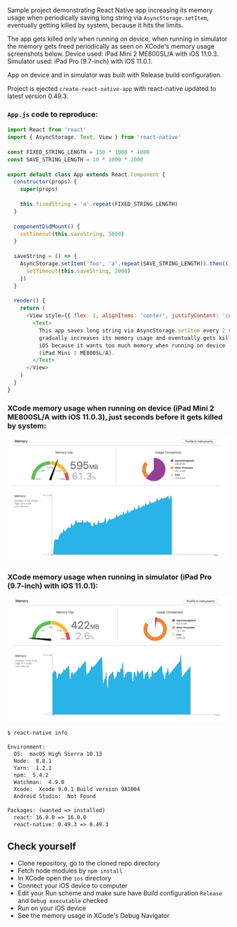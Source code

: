 Sample project demonstrating React Native app increasing its memory usage when
periodically saving long string via `AsyncStorage.setItem`, eventually getting
killed by system, because it hits the limits.

The app gets killed only when running on device, when running in simulator the
memory gets freed periodically as seen on XCode's memory usage screenshots
below. Device used: iPad Mini 2 ME800SL/A with iOS 11.0.3. Simulator used:
iPad Pro (9.7-inch) with iOS 11.0.1.

App on device and in simulator was built with Release build configuration.

Project is ejected `create-react-native-app` with react-native updated to
latest version 0.49.3.

### `App.js` code to reproduce:

```js
import React from 'react'
import { AsyncStorage, Text, View } from 'react-native'

const FIXED_STRING_LENGTH = 150 * 1000 * 1000
const SAVE_STRING_LENGTH = 10 * 1000 * 1000

export default class App extends React.Component {
  constructor(props) {
    super(props)

    this.fixedString = 'a'.repeat(FIXED_STRING_LENGTH)
  }

  componentDidMount() {
    setTimeout(this.saveString, 5000)
  }

  saveString = () => {
    AsyncStorage.setItem('foo', 'a'.repeat(SAVE_STRING_LENGTH)).then(() => {
      setTimeout(this.saveString, 2000)
    })
  }

  render() {
    return (
      <View style={{ flex: 1, alignItems: 'center', justifyContent: 'center' }}>
        <Text>
          This app saves long string via AsyncStorage.setItem every 2 seconds,
          gradually increases its memory usage and eventually gets killed by
          iOS because it wants too much memory when running on device
          (iPad Mini 2 ME800SL/A).
        </Text>
      </View>
    )
  }
}
```

### XCode memory usage when running on device (iPad Mini 2 ME800SL/A with iOS 11.0.3), just seconds before it gets killed by system:

![](./memory-usage-device.png)

### XCode memory usage when running in simulator (iPad Pro (9.7-inch) with iOS 11.0.1):

![](./memory-usage-simulator.png)

```
$ react-native info

Environment:
  OS:  macOS High Sierra 10.13
  Node:  8.8.1
  Yarn:  1.2.1
  npm:  5.4.2
  Watchman:  4.9.0
  Xcode:  Xcode 9.0.1 Build version 9A1004
  Android Studio:  Not Found

Packages: (wanted => installed)
  react: 16.0.0 => 16.0.0
  react-native: 0.49.3 => 0.49.3
```

## Check yourself

* Clone repository, go to the cloned repo directory
* Fetch node modules by `npm install`
* In XCode open the `ios` directory
* Connect your iOS device to computer
* Edit your Run scheme and make sure have Build configuration `Release` and
  `Debug executable` checked
* Run on your iOS device
* See the memory usage in XCode's Debug Navigator

